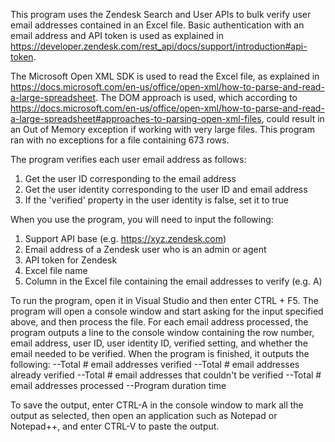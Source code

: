 This program uses the Zendesk Search and User APIs to bulk verify user email addresses contained in an Excel file. Basic authentication with an email address and API token is used as explained in https://developer.zendesk.com/rest_api/docs/support/introduction#api-token.

The Microsoft Open XML SDK is used to read the Excel file, as explained in https://docs.microsoft.com/en-us/office/open-xml/how-to-parse-and-read-a-large-spreadsheet. The DOM approach is used, which according to https://docs.microsoft.com/en-us/office/open-xml/how-to-parse-and-read-a-large-spreadsheet#approaches-to-parsing-open-xml-files, could result in an Out of Memory exception if working with very large files. This program ran with no exceptions for a file containing 673 rows.

The program verifies each user email address as follows:
1. Get the user ID corresponding to the email address
2. Get the user identity corresponding to the user ID and email address
3. If the 'verified' property in the user identity is false, set it to true

When you use the program, you will need to input the following:
1. Support API base (e.g. https://xyz.zendesk.com)
2. Email address of a Zendesk user who is an admin or agent
3. API token for Zendesk
4. Excel file name
5. Column in the Excel file containing the email addresses to verify (e.g. A)

To run the program, open it in Visual Studio and then enter CTRL + F5. The program will open a console window and start asking for the input specified above, and then process the file. For each email address processed, the program outputs a line to the console window containing the row number, email address, user ID, user identity ID, verified setting, and whether the email needed to be verified. When the program is finished, it outputs the following:
--Total # email addresses verified
--Total # email addresses already verified
--Total # email addresses that couldn't be verified
--Total # email addresses processed
--Program duration time

To save the output, enter CTRL-A in the console window to mark all the output as selected, then open an application such as Notepad or Notepad++, and enter CTRL-V to paste the output.